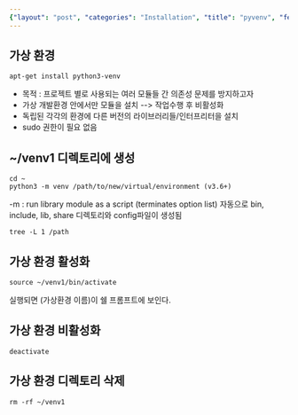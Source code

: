 ```yaml
---
{"layout": "post", "categories": "Installation", "title": "pyvenv", "feature-img": "assets/img/feature_img.png"}
---
```

## 가상 환경
```
apt-get install python3-venv
```
- 목적 : 프로젝트 별로 사용되는 여러 모듈들 간 의존성 문제를 방지하고자
- 가상 개발환경 안에서만 모듈을 설치 --> 작업수행 후 비활성화
- 독립된 각각의 환경에 다른 버전의 라이브러리들/인터프리터을 설치
- sudo 권한이 필요 없음

## ~/venv1 디렉토리에 생성
```
cd ~
python3 -m venv /path/to/new/virtual/environment (v3.6+)
```
-m : run library module as a script (terminates option list)
자동으로 bin, include, lib, share 디렉토리와 config파일이 생성됨
```
tree -L 1 /path
```

## 가상 환경 활성화
```
source ~/venv1/bin/activate
```
실행되면 (가상환경 이름)이 쉘 프롬프트에 보인다.

## 가상 환경 비활성화
```
deactivate
```

## 가상 환경 디렉토리 삭제 
```
rm -rf ~/venv1
```




